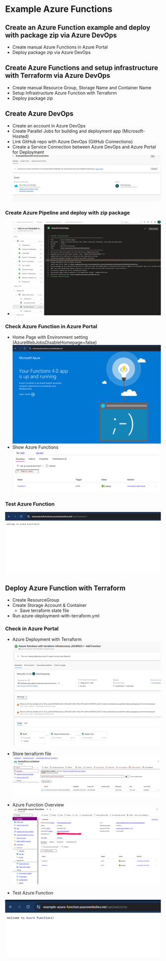 # Example Azure Functions
## Create an Azure Function example and deploy with package zip via Azure DevOps
- Create manual Azure Functions in Azure Portal
- Deploy package zip via Azure DevOps

## Create Azure Functions and setup infrastructure with Terraform via Azure DevOps
- Create manual Resource Group, Storage Name and Container Name
- Setup Infrastructure Azure Function with Terraform
- Deploy package zip

## Create Azure DevOps
- Create an account in Azure DevOps
- Create Parallel Jobs for building and deployment app (Microsoft-Hosted)
- Link GitHub repo with Azure DevOps (GitHub Connections)
- Create a Service Connection between Azure DevOps and Azure Portal for Deployment
![Service Connection](./images/Service-Connection.png)

### Create Azure Pipeline and deploy with zip package
+ ![Run Pipeline](./Images/Pipeline.png)

### Check Azure Function in Azure Portal
+ Home Page with Environment setting (AzureWebJobsDisableHomepage=false)
![Home Page Azure Function](./Images/HomePage-Azure.png)
+ Show Azure Functions
![Azure Function](./Images/Show-Functions.png)

### Test Azure Function
![Http Trigger Azure Function](./Images/Http-Trigger.png)

## Deploy Azure Function with Terraform
- Create ResourceGroup
- Create Storage Account & Container
    + Save terraform state file
- Run azure-deployment-with-terraform.yml

### Check in Azure Portal
+ Azure Deployment with Terraform
![Azure Pipeline With Terraform](./Images/Azure-Pipeline-W-Terraform.png)

+ Store terraform file
![Terraform State File](./Images/statefiles.png)

+ Azure Function Overview
![Overview](./Images/Azure-Func-Overview.png)

+ Test Azure Function

![Http Trigger Azure Function](./Images/Test-Azure-Function.png)
